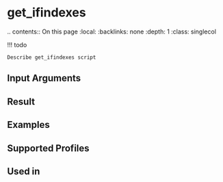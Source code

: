 

# get_ifindexes

.. contents:: On this page
    :local:
    :backlinks: none
    :depth: 1
    :class: singlecol

<!-- prettier-ignore -->
!!! todo

    Describe get_ifindexes script

Input Arguments
---------------

Result
------

Examples
--------

Supported Profiles
------------------

Used in
-------
